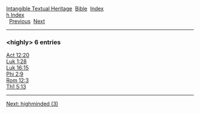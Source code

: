 [Intangible Textual Heritage](../../index)  [Bible](../index) 
[Index](index)   
[h Index](_h_)  
  [Previous](c05460)  [Next](c05462) 

------------------------------------------------------------------------

### &lt;highly&gt; 6 entries

[Act 12:20](../kjv/act012.htm#020)  
[Luk 1:28](../kjv/luk001.htm#028)  
[Luk 16:15](../kjv/luk016.htm#015)  
[Phi 2:9](../kjv/phi002.htm#009)  
[Rom 12:3](../kjv/rom012.htm#003)  
[Th1 5:13](../kjv/th1005.htm#013)  

------------------------------------------------------------------------

[Next: highminded (3)](c05462)
